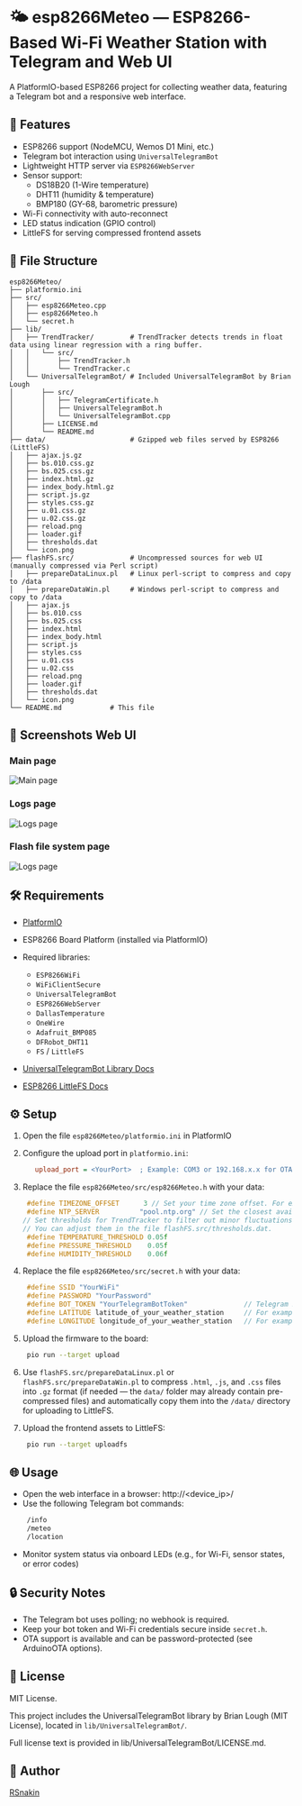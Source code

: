 # 🌤️ esp8266Meteo — ESP8266-Based Wi-Fi Weather Station with Telegram and Web UI

A PlatformIO-based ESP8266 project for collecting weather data, featuring a Telegram bot and a responsive web interface.

## 🚀 Features

- ESP8266 support (NodeMCU, Wemos D1 Mini, etc.)
- Telegram bot interaction using `UniversalTelegramBot`
- Lightweight HTTP server via `ESP8266WebServer`
- Sensor support:
  - DS18B20 (1-Wire temperature)
  - DHT11 (humidity & temperature)
  - BMP180 (GY-68, barometric pressure)
- Wi-Fi connectivity with auto-reconnect
- LED status indication (GPIO control)
- LittleFS for serving compressed frontend assets

## 📁 File Structure

```
esp8266Meteo/
├── platformio.ini
├── src/
│   ├── esp8266Meteo.cpp
│   ├── esp8266Meteo.h
│   └── secret.h
├── lib/
│   ├── TrendTracker/         # TrendTracker detects trends in float data using linear regression with a ring buffer.
│   │   └── src/
│   │       ├── TrendTracker.h
│   │       └── TrendTracker.c
│   └── UniversalTelegramBot/ # Included UniversalTelegramBot by Brian Lough
│       ├── src/
│       │   ├── TelegramCertificate.h
│       │   ├── UniversalTelegramBot.h
│       │   └── UniversalTelegramBot.cpp
│       ├── LICENSE.md
│       └── README.md
├── data/                     # Gzipped web files served by ESP8266 (LittleFS)
│   ├── ajax.js.gz
│   ├── bs.010.css.gz
│   ├── bs.025.css.gz
│   ├── index.html.gz
│   ├── index_body.html.gz
│   ├── script.js.gz
│   ├── styles.css.gz
│   ├── u.01.css.gz
│   ├── u.02.css.gz
│   ├── reload.png
│   ├── loader.gif
│   ├── thresholds.dat
│   └── icon.png
├── flashFS.src/              # Uncompressed sources for web UI (manually compressed via Perl script)
│   ├── prepareDataLinux.pl   # Linux perl-script to compress and copy to /data
│   ├── prepareDataWin.pl     # Windows perl-script to compress and copy to /data
│   ├── ajax.js
│   ├── bs.010.css
│   ├── bs.025.css
│   ├── index.html
│   ├── index_body.html
│   ├── script.js
│   ├── styles.css
│   ├── u.01.css
│   ├── u.02.css
│   ├── reload.png
│   ├── loader.gif
│   ├── thresholds.dat
│   └── icon.png
└── README.md            # This file
```

## 📸 Screenshots Web UI

### Main page
![Main page](screenshots/204815.png)

### Logs page
![Logs page](screenshots/205015.png)

### Flash file system page
![Logs page](screenshots/205135.png)

## 🛠 Requirements

- [PlatformIO](https://platformio.org/)
- ESP8266 Board Platform (installed via PlatformIO)
- Required libraries:
  - `ESP8266WiFi`
  - `WiFiClientSecure`
  - `UniversalTelegramBot`
  - `ESP8266WebServer`
  - `DallasTemperature`
  - `OneWire`
  - `Adafruit_BMP085`
  - `DFRobot_DHT11`
  - `FS` / `LittleFS`

- [UniversalTelegramBot Library Docs](https://github.com/witnessmenow/Universal-Arduino-Telegram-Bot)
- [ESP8266 LittleFS Docs](https://arduino-esp8266.readthedocs.io/en/latest/filesystem.html)


## ⚙️ Setup

1. Open the file `esp8266Meteo/platformio.ini` in PlatformIO
2. Configure the upload port in `platformio.ini`:
   ```ini
      upload_port = <YourPort>  ; Example: COM3 or 192.168.x.x for OTA
   ```
3. Replace the file `esp8266Meteo/src/esp8266Meteo.h` with your data:
   ```cpp
    #define TIMEZONE_OFFSET      3 // Set your time zone offset. For example: Europe/Moscow (UTC+3) -> offset = 3
    #define NTP_SERVER          "pool.ntp.org" // Set the closest available NTP server for time synchronization
   // Set thresholds for TrendTracker to filter out minor fluctuations and detect clear trends. 
   // You can adjust them in the file flashFS.src/thresholds.dat.
    #define TEMPERATURE_THRESHOLD 0.05f
    #define PRESSURE_THRESHOLD    0.05f
    #define HUMIDITY_THRESHOLD    0.06f
   ```
4. Replace the file `esp8266Meteo/src/secret.h` with your data:
   ```cpp
    #define SSID "YourWiFi"
    #define PASSWORD "YourPassword"
    #define BOT_TOKEN "YourTelegramBotToken"              // Telegram BOT Token (Get from Botfather)
    #define LATITUDE latitude_of_your_weather_station     // For example 51.500833
    #define LONGITUDE longitude_of_your_weather_station   // For example -0.124444
   ```
5. Upload the firmware to the board:
   ```bash
    pio run --target upload
   ```
6. Use `flashFS.src/prepareDataLinux.pl` or `flashFS.src/prepareDataWin.pl`
to compress `.html`, `.js`, and `.css` files into `.gz` format (if needed — the `data/`
folder may already contain pre-compressed files) and automatically copy them into the `/data/`
directory for uploading to LittleFS.

7. Upload the frontend assets to LittleFS:
   ```bash
    pio run --target uploadfs
   ```

## 🌐 Usage

- Open the web interface in a browser: http://<device_ip>/
- Use the following Telegram bot commands:
   ```bash
    /info
    /meteo
    /location
   ```
- Monitor system status via onboard LEDs (e.g., for Wi-Fi, sensor states, or error codes)

## 🔒 Security Notes

- The Telegram bot uses polling; no webhook is required.
- Keep your bot token and Wi-Fi credentials secure inside `secret.h`.
- OTA support is available and can be password-protected (see ArduinoOTA options).

## 📄 License

MIT License.

This project includes the UniversalTelegramBot library by Brian Lough (MIT License),
located in `lib/UniversalTelegramBot/`.

Full license text is provided in lib/UniversalTelegramBot/LICENSE.md.

## 👤 Author

[RSnakin](https://github.com/rsnakin)
